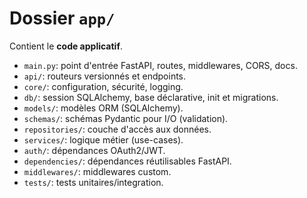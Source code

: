 # Dossier `app/`


Contient le **code applicatif**.
- `main.py`: point d'entrée FastAPI, routes, middlewares, CORS, docs.
- `api/`: routeurs versionnés et endpoints.
- `core/`: configuration, sécurité, logging.
- `db/`: session SQLAlchemy, base déclarative, init et migrations.
- `models/`: modèles ORM (SQLAlchemy).
- `schemas/`: schémas Pydantic pour I/O (validation).
- `repositories/`: couche d'accès aux données.
- `services/`: logique métier (use-cases).
- `auth/`: dépendances OAuth2/JWT.
- `dependencies/`: dépendances réutilisables FastAPI.
- `middlewares/`: middlewares custom.
- `tests/`: tests unitaires/integration.